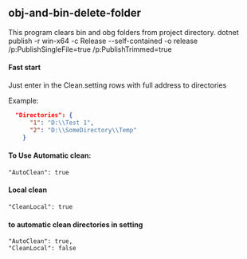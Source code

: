 ## obj-and-bin-delete-folder
This program clears bin and obg folders from project directory.
dotnet publish -r win-x64 -c Release --self-contained -o release /p:PublishSingleFile=true /p:PublishTrimmed=true

#### Fast start
Just enter in the Clean.setting rows with full address to directories

Example: 
```json  
  "Directories": {
      "1": "D:\\Test 1",
      "2": "D:\\SomeDirectory\\Temp"
    }
```

#### To Use Automatic clean:
    "AutoClean": true

#### Local clean
    "CleanLocal": true
#### to automatic clean directories in setting
    "AutoClean": true,
    "CleanLocal": false
